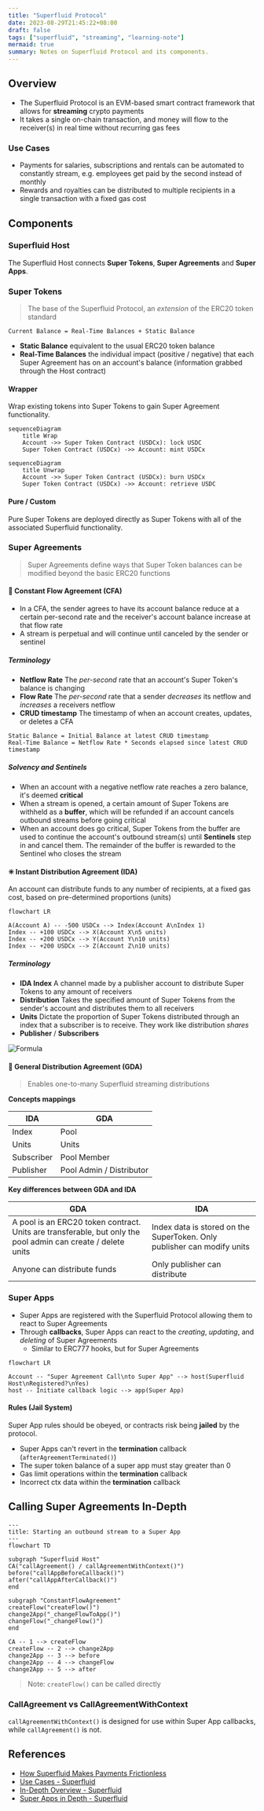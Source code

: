 ```yaml
---
title: "Superfluid Protocol"
date: 2023-08-29T21:45:22+08:00
draft: false
tags: ["superfluid", "streaming", "learning-note"]
mermaid: true
summary: Notes on Superfluid Protocol and its components.
---
```


## Overview

- The Superfluid Protocol is an EVM-based smart contract framework that allows for **streaming** crypto payments
- It takes a single on-chain transaction, and money will flow to the receiver(s) in real time without recurring gas fees

### Use Cases

- Payments for salaries, subscriptions and rentals can be automated to constantly stream, e.g. employees get paid by the second instead of monthly
- Rewards and royalties can be distributed to multiple recipients in a single transaction with a fixed gas cost

## Components

### Superfluid Host

The Superfluid Host connects **Super Tokens**, **Super Agreements** and **Super Apps**.

### Super Tokens

> The base of the Superfluid Protocol, an _extension_ of the ERC20 token standard

```
Current Balance = Real-Time Balances + Static Balance
```

- **Static Balance** equivalent to the usual ERC20 token balance
- **Real-Time Balances** the individual impact (positive / negative) that each Super Agreement has on an account's balance (information grabbed through the Host contract)

#### Wrapper

Wrap existing tokens into Super Tokens to gain Super Agreement functionality.

```mermaid
sequenceDiagram
    title Wrap
    Account ->> Super Token Contract (USDCx): lock USDC
    Super Token Contract (USDCx) ->> Account: mint USDCx
```

```mermaid
sequenceDiagram
    title Unwrap
    Account ->> Super Token Contract (USDCx): burn USDCx
    Super Token Contract (USDCx) ->> Account: retrieve USDC
```

#### Pure / Custom

Pure Super Tokens are deployed directly as Super Tokens with all of the associated Superfluid functionality.

### Super Agreements

> Super Agreements define ways that Super Token balances can be modified beyond the basic ERC20 functions

#### 🚰 Constant Flow Agreement (CFA)

- In a CFA, the sender agrees to have its account balance reduce at a certain per-second rate and the receiver's account balance increase at that flow rate
- A stream is perpetual and will continue until canceled by the sender or sentinel

##### Terminology

- **Netflow Rate** The _per-second_ rate that an account's Super Token's balance is changing
- **Flow Rate** The _per-second_ rate that a sender _decreases_ its netflow and _increases_ a receivers netflow
- **CRUD timestamp** The timestamp of when an account creates, updates, or deletes a CFA

```
Static Balance = Initial Balance at latest CRUD timestamp
Real-Time Balance = Netflow Rate * Seconds elapsed since latest CRUD timestamp
```

##### Solvency and Sentinels

- When an account with a negative netflow rate reaches a zero balance, it's deemed **critical**
- When a stream is opened, a certain amount of Super Tokens are withheld as a **buffer**, which will be refunded if an account cancels outbound streams before going critical
- When an account does go critical, Super Tokens from the buffer are used to continue the account's outbound stream(s) until **Sentinels** step in and cancel them. The remainder of the buffer is rewarded to the Sentinel who closes the stream

#### ✳ Instant Distribution Agreement (IDA)

An account can distribute funds to any number of recipients, at a fixed gas cost, based on pre-determined proportions (units)

```mermaid
flowchart LR

A(Account A) -- -500 USDCx --> Index(Account A\nIndex 1)
Index -- +100 USDCx --> X(Account X\n5 units)
Index -- +200 USDCx --> Y(Account Y\n10 units)
Index -- +200 USDCx --> Z(Account Z\n10 units)
```

##### Terminology

- **IDA Index** A channel made by a publisher account to distribute Super Tokens to any amount of receivers
- **Distribution** Takes the specified amount of Super Tokens from the sender's account and distributes them to all receivers
- **Units** Dictate the proportion of Super Tokens distributed through an index that a subscriber is to receive. They work like distribution _shares_
- **Publisher** / **Subscribers**

![Formula](/img/superfluid_protocol01.jpg)

#### 🌊 General Distribution Agreement (GDA)

> Enables one-to-many Superfluid streaming distributions

**Concepts mappings**

IDA | GDA
-|-
Index | Pool
Units | Units
Subscriber | Pool Member
Publisher | Pool Admin / Distributor

**Key differences between GDA and IDA**

GDA|IDA
-|-
A pool is an ERC20 token contract. Units are transferable, but only the pool admin can create / delete units | Index data is stored on the SuperToken. Only publisher can modify units
Anyone can distribute funds | Only publisher can distribute

### Super Apps

- Super Apps are registered with the Superfluid Protocol allowing them to react to Super Agreements
- Through **callbacks**, Super Apps can react to the _creating_, _updating_, and _deleting_ of Super Agreements
    - Similar to ERC777 hooks, but for Super Agreements

```mermaid
flowchart LR

Account -- "Super Agreement Call\nto Super App" --> host(Superfluid Host\nRegistered?\nYes)
host -- Initiate callback logic --> app(Super App)
```

#### Rules (Jail System)

Super App rules should be obeyed, or contracts risk being **jailed** by the protocol.

- Super Apps can't revert in the **termination** callback (`afterAgreementTerminated()`)
- The super token balance of a super app must stay greater than 0 
- Gas limit operations within the **termination** callback
- Incorrect ctx data within the **termination** callback

## Calling Super Agreements In-Depth

```mermaid
---
title: Starting an outbound stream to a Super App
---
flowchart TD

subgraph "Superfluid Host"
CA("callAgreement() / callAgreementWithContext()")
before("callAppBeforeCallback()")
after("callAppAfterCallback()")
end

subgraph "ConstantFlowAgreement"
createFlow("createFlow()")
change2App("_changeFlowToApp()")
changeFlow("_changeFlow()")
end

CA -- 1 --> createFlow
createFlow -- 2 --> change2App
change2App -- 3 --> before
change2App -- 4 --> changeFlow
change2App -- 5 --> after
```

> Note: `createFlow()` can be called directly

### CallAgreement vs CallAgreementWithContext

`callAgreementWithContext()` is designed for use within Super App callbacks, while `callAgreement()` is not.

## References

- [How Superfluid Makes Payments Frictionless](https://www.linumlabs.com/articles/how-superfluid-make-payments-frictionless)
- [Use Cases - Superfluid](https://docs.superfluid.finance/superfluid/protocol-overview/use-cases)
- [In-Depth Overview - Superfluid](https://docs.superfluid.finance/superfluid/protocol-overview/in-depth-overview)
- [Super Apps in Depth - Superfluid](https://docs.superfluid.finance/superfluid/developers/super-apps/super-app)